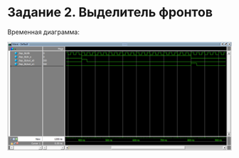 # Задание 2. Выделитель фронтов

Временная диаграмма:

![Временная диаграмма](Временная%20диаграмма.png)
